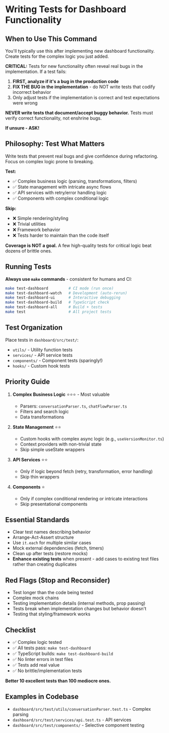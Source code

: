 # Writing Tests for Dashboard Functionality

## When to Use This Command

You'll typically use this after implementing new dashboard functionality. Create tests for the complex logic you just added.

**CRITICAL:** Tests for new functionality often reveal real bugs in the implementation. If a test fails:
1. **FIRST, analyze if it's a bug in the production code**
2. **FIX THE BUG in the implementation** - do NOT write tests that codify incorrect behavior
3. Only adjust tests if the implementation is correct and test expectations were wrong

**NEVER write tests that document/accept buggy behavior.** Tests must verify correct functionality, not enshrine bugs.

**If unsure - ASK!**

## Philosophy: Test What Matters

Write tests that prevent real bugs and give confidence during refactoring. Focus on complex logic prone to breaking.

**Test:**
- ✅ Complex business logic (parsing, transformations, filters)
- ✅ State management with intricate async flows
- ✅ API services with retry/error handling logic
- ✅ Components with complex conditional logic

**Skip:**
- ❌ Simple rendering/styling
- ❌ Trivial utilities
- ❌ Framework behavior
- ❌ Tests harder to maintain than the code itself

**Coverage is NOT a goal.** A few high-quality tests for critical logic beat dozens of brittle ones.

## Running Tests

**Always use `make` commands** - consistent for humans and CI:

```bash
make test-dashboard         # CI mode (run once)
make test-dashboard-watch   # Development (auto-rerun)
make test-dashboard-ui      # Interactive debugging
make test-dashboard-build   # TypeScript check
make test-dashboard-all     # Build + tests
make test                   # All project tests
```

## Test Organization

Place tests in `dashboard/src/test/`:
- `utils/` - Utility function tests
- `services/` - API service tests
- `components/` - Component tests (sparingly!)
- `hooks/` - Custom hook tests

## Priority Guide

1. **Complex Business Logic** ⭐⭐⭐ - Most valuable
   - Parsers: `conversationParser.ts`, `chatFlowParser.ts`
   - Filters and search logic
   - Data transformations

2. **State Management** ⭐⭐
   - Custom hooks with complex async logic (e.g., `useVersionMonitor.ts`)
   - Context providers with non-trivial state
   - Skip simple useState wrappers

3. **API Services** ⭐⭐
   - Only if logic beyond fetch (retry, transformation, error handling)
   - Skip thin wrappers

4. **Components** ⭐
   - Only if complex conditional rendering or intricate interactions
   - Skip presentational components

## Essential Standards

- Clear test names describing behavior
- Arrange-Act-Assert structure
- Use `it.each` for multiple similar cases
- Mock external dependencies (fetch, timers)
- Clean up after tests (restore mocks)
- **Enhance existing tests** when present - add cases to existing test files rather than creating duplicates

## Red Flags (Stop and Reconsider)

- Test longer than the code being tested
- Complex mock chains
- Testing implementation details (internal methods, prop passing)
- Tests break when implementation changes but behavior doesn't
- Testing that styling/framework works

## Checklist

- ✅ Complex logic tested
- ✅ All tests pass: `make test-dashboard`
- ✅ TypeScript builds: `make test-dashboard-build`
- ✅ No linter errors in test files
- ✅ Tests add real value
- ✅ No brittle/implementation tests

**Better 10 excellent tests than 100 mediocre ones.**

## Examples in Codebase

- `dashboard/src/test/utils/conversationParser.test.ts` - Complex parsing
- `dashboard/src/test/services/api.test.ts` - API services
- `dashboard/src/test/components/` - Selective component testing
